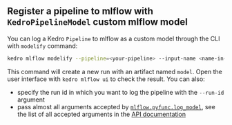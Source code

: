 ## Register a pipeline to mlflow with ``KedroPipelineModel`` custom mlflow model

You can log a Kedro ``Pipeline`` to mlflow as a custom model through the CLI with ``modelify`` command:

```bash
kedro mlflow modelify --pipeline=<your-pipeline> --input-name <name-in-catalog-of-input-data>
```

This command will create a new run with an artifact named ``model``. Open the user interface with ``kedro mlflow ui`` to check the result. You can also:
- specify the run id in which you want to log the pipeline with the ``--run-id`` argument
- pass almost all arguments accepted by [``mlflow.pyfunc.log_model``](https://www.mlflow.org/docs/latest/python_api/mlflow.pyfunc.html#mlflow.pyfunc.log_model), see the list of all accepted arguments in the [API documentation](https://kedro-mlflow.readthedocs.io/en/stable/source/08_API/kedro_mlflow.framework.cli.html#modelify)
